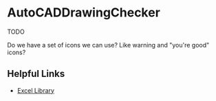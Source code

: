 # AutoCADDrawingChecker
 TODO

Do we have a set of icons we can use? Like warning and "you're good" icons?

## Helpful Links
* [Excel Library](https://poi.apache.org/apidocs/4.1/)